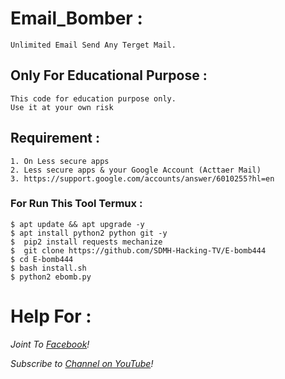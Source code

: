 # Email_Bomber :
```
Unlimited Email Send Any Terget Mail.
```
## Only For Educational Purpose :
```
This code for education purpose only.
Use it at your own risk
```

## Requirement :
```
1. On Less secure apps
2. Less secure apps & your Google Account (Acttaer Mail)
3. https://support.google.com/accounts/answer/6010255?hl=en
```

### For Run This Tool Termux :
```
$ apt update && apt upgrade -y
$ apt install python2 python git -y 
$  pip2 install requests mechanize
$  git clone https://github.com/SDMH-Hacking-TV/E-bomb444
$ cd E-bomb444
$ bash install.sh
$ python2 ebomb.py
```


# Help For :


*Joint To [ Facebook](https://web.facebook.com/groups/termux.help.bd)!*


*Subscribe to [ Channel on YouTube](https://www.youtube.com/channel/UCWMSK5cTU1dNBt8LKcZdsCw)!*


